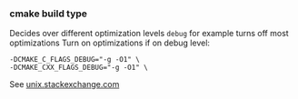 ### cmake build type

Decides over different optimization levels `debug` for example turns off most optimizations
Turn on optimizations if on debug level:
```
-DCMAKE_C_FLAGS_DEBUG="-g -O1" \
-DCMAKE_CXX_FLAGS_DEBUG="-g -O1" \
```
See [unix.stackexchange.com](https://unix.stackexchange.com/questions/187455/how-to-compile-without-optimizations-o0-using-cmake)
